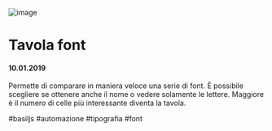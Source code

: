 ![image](https://github.com/KeremTurkyilmaz/TypeMistmatchSketch/blob/master/Tavola%20Font/image/TavolaFont.jpg)

# Tavola font

#### 10.01.2019

Permette di comparare in maniera veloce una serie di font. È possibile scegliere se ottenere anche il nome o vedere solamente le lettere. Maggiore è il numero di celle più interessante diventa la tavola.

\#basiljs \#automazione \#tipografia \#font
